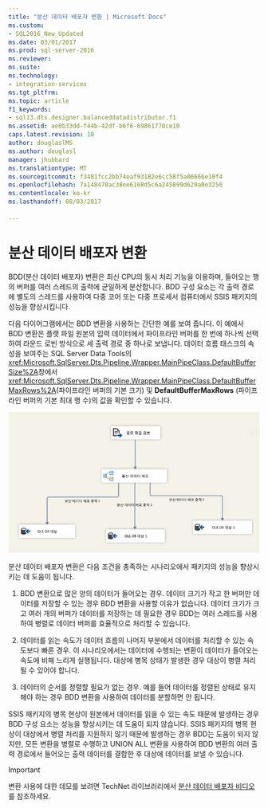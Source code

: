 ```yaml
---
title: "분산 데이터 배포자 변환 | Microsoft Docs"
ms.custom:
- SQL2016_New_Updated
ms.date: 03/01/2017
ms.prod: sql-server-2016
ms.reviewer: 
ms.suite: 
ms.technology:
- integration-services
ms.tgt_pltfrm: 
ms.topic: article
f1_keywords:
- sql13.dts.designer.balanceddatadistributor.f1
ms.assetid: ae0b33dd-f44b-42df-b6f6-69861770ce10
caps.latest.revision: 10
author: douglaslMS
ms.author: douglasl
manager: jhubbard
ms.translationtype: MT
ms.sourcegitcommit: f3481fcc2bb74eaf93182e6cc58f5a06666e10f4
ms.openlocfilehash: 7a148470ac38ee6168d5c6a245899d629a0e3250
ms.contentlocale: ko-kr
ms.lasthandoff: 08/03/2017

---
```

# <a name="balanced-data-distributor-transformation"></a>분산 데이터 배포자 변환
  BDD(분산 데이터 배포자) 변환은 최신 CPU의 동시 처리 기능을 이용하며, 들어오는 행의 버퍼를 여러 스레드의 출력에 균일하게 분산합니다. BDD 구성 요소는 각 출력 경로에 별도의 스레드를 사용하여 다중 코어 또는 다중 프로세서 컴퓨터에서 SSIS 패키지의 성능을 향상시킵니다.  
  
 다음 다이어그램에서는 BDD 변환을 사용하는 간단한 예를 보여 줍니다. 이 예에서 BDD 변환은 플랫 파일 원본의 입력 데이터에서 파이프라인 버퍼를 한 번에 하나씩 선택하여 라운드 로빈 방식으로 세 출력 경로 중 하나로 보냅니다. 데이터 흐름 태스크의 속성을 보여주는 SQL Server Data Tools의 <xref:Microsoft.SqlServer.Dts.Pipeline.Wrapper.MainPipeClass.DefaultBufferSize%2A>창에서 <xref:Microsoft.SqlServer.Dts.Pipeline.Wrapper.MainPipeClass.DefaultBufferMaxRows%2A>(파이프라인 버퍼의 기본 크기) 및 **DefaultBufferMaxRows** (파이프라인 버퍼의 기본 최대 행 수)의 값을 확인할 수 있습니다.  
  
 ![분산 데이터 배포자](../../../integration-services/data-flow/transformations/media/balanceddatadistributor.JPG "분산 데이터 배포자")  
  
 분산 데이터 배포자 변환은 다음 조건을 충족하는 시나리오에서 패키지의 성능을 향상시키는 데 도움이 됩니다.  
  
1.  BDD 변환으로 많은 양의 데이터가 들어오는 경우. 데이터 크기가 작고 한 버퍼만 데이터를 저장할 수 있는 경우 BDD 변환을 사용할 이유가 없습니다. 데이터 크기가 크고 여러 개의 버퍼가 데이터를 저장하는 데 필요한 경우 BDD는 여러 스레드를 사용하여 병렬로 데이터 버퍼를 효율적으로 처리할 수 있습니다.  
  
2.  데이터를 읽는 속도가 데이터 흐름의 나머지 부분에서 데이터를 처리할 수 있는 속도보다 빠른 경우. 이 시나리오에서는 데이터에 수행되는 변환이 데이터가 들어오는 속도에 비해 느리게 실행됩니다. 대상에 병목 상태가 발생한 경우 대상이 병렬 처리될 수 있어야 합니다.  
  
3.  데이터의 순서를 정렬할 필요가 없는 경우. 예를 들어 데이터를 정렬된 상태로 유지해야 하는 경우 BDD 변환을 사용하여 데이터를 분할하면 안 됩니다.  
  
 SSIS 패키지의 병목 현상이 원본에서 데이터를 읽을 수 있는 속도 때문에 발생하는 경우 BDD 구성 요소는 성능을 향상시키는 데 도움이 되지 않습니다. SSIS 패키지의 병목 현상이 대상에서 병렬 처리를 지원하지 않기 때문에 발생하는 경우 BDD는 도움이 되지 않지만, 모든 변환을 병렬로 수행하고 UNION ALL 변환을 사용하여 BDD 변환의 여러 출력 경로에서 들어오는 출력 데이터를 결합한 후 대상에 데이터를 보낼 수 있습니다.  
  
> [!IMPORTANT]  
>  변환 사용에 대한 데모를 보려면 TechNet 라이브러리에서 [분산 데이터 배포자 비디오](http://go.microsoft.com/fwlink/?LinkID=226278) 를 참조하세요.  
  
  
